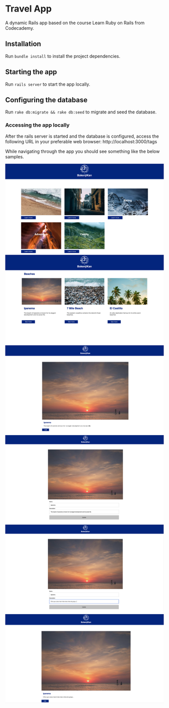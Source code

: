 # Travel App

A dynamic Rails app based on the course Learn Ruby on Rails from Codecademy.

## Installation

Run `bundle install` to install the project dependencies.

## Starting the app

Run `rails server` to start the app locally.

## Configuring the database

Run `rake db:migrate && rake db:seed` to migrate and seed the database.

### Accessing the app locally

After the rails server is started and the database is configured, access the following URL in your preferable web browser: http://localhost:3000/tags

While navigating through the app you should see something like the below samples.

![Travel App Home](./travel-app-home.png)
![Travel App Tag](./travel-app-tag.png)
![Travel App Destination 1](./travel-app-destination-1.png)
![Travel App Destination Edit 1](./travel-app-destination-edit-1.png)
![Travel App Destination Edit 2](./travel-app-destination-edit-2.png)
![Travel App Destination 2](./travel-app-destination-2.png)